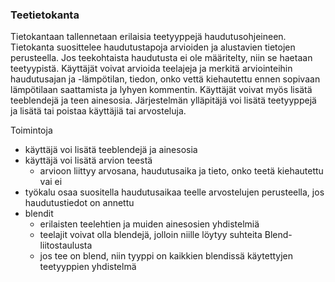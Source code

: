 ### Teetietokanta
Tietokantaan tallennetaan erilaisia teetyyppejä haudutusohjeineen. Tietokanta suosittelee haudutustapoja arvioiden ja alustavien tietojen perusteella. Jos teekohtaista haudutusta ei ole määritelty, niin se haetaan teetyypistä.
Käyttäjät voivat arvioida teelajeja ja merkitä arviointeihin haudutusajan ja -lämpötilan, tiedon, onko vettä kiehautettu ennen sopivaan lämpötilaan saattamista ja lyhyen kommentin.
Käyttäjät voivat myös lisätä teeblendejä ja teen ainesosia.
Järjestelmän ylläpitäjä voi lisätä teetyyppejä ja lisätä tai poistaa käyttäjiä tai arvosteluja.

Toimintoja
- käyttäjä voi lisätä teeblendejä ja ainesosia
- käyttäjä voi lisätä arvion teestä
    - arvioon liittyy arvosana, haudutusaika ja tieto, onko teetä kiehautettu vai ei
- työkalu osaa suositella haudutusaikaa teelle arvostelujen perusteella, jos haudutustiedot on annettu
- blendit
  - erilaisten teelehtien ja muiden ainesosien yhdistelmiä
  - teelajit voivat olla blendejä, jolloin niille löytyy suhteita Blend-liitostaulusta
  - jos tee on blend, niin tyyppi on kaikkien blendissä käytettyjen teetyyppien yhdistelmä

